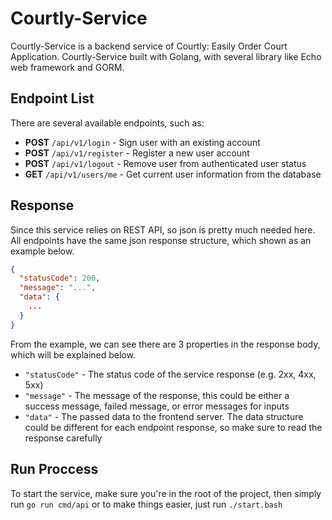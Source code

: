# Courtly-Service

Courtly-Service is a backend service of Courtly: Easily Order Court Application. Courtly-Service built with Golang, with several library like Echo web framework and GORM.

## Endpoint List
There are several available endpoints, such as:
- **POST** `/api/v1/login` - Sign user with an existing account
- **POST** `/api/v1/register` - Register a new user account
- **POST** `/api/v1/logout` - Remove user from authenticated user status
- **GET** `/api/v1/users/me` - Get current user information from the database

## Response
Since this service relies on REST API, so json is pretty much needed here. All endpoints have the same json response structure, which shown as an example below.
```json
{
  "statusCode": 200,
  "message": "...",
  "data": {
    ...
  }
}
```
From the example, we can see there are 3 properties in the response body, which will be explained below.
- `"statusCode"` - The status code of the service response (e.g. 2xx, 4xx, 5xx)
- `"message"` - The message of the response, this could be either a success message, failed message, or error messages for inputs
- `"data"` - The passed data to the frontend server. The data structure could be different for each endpoint response, so make sure to read the response carefully

## Run Proccess 
To start the service, make sure you're in the root of the project, then simply run `go run cmd/api` or to make things easier, just run `./start.bash`
